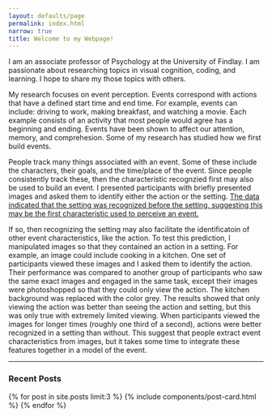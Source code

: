 ```yaml
---
layout: defaults/page
permalink: index.html
narrow: true
title: Welcome to my Webpage!
---
```


I am an associate professor of Psychology at the University of Findlay.  I am passionate about researching topics in visual cognition, coding, and learning.  I hope to share my those topics with others.    

My research focuses on event perception.  Events correspond with actions that have a defined start time and end time.  For example, events can include: driving to work, making breakfast, and watching a movie.  Each example consists of an activity that most people would agree has a beginning and ending.  Events have been shown to affect our attention, memory, and comprehesion.  Some of my research has studied how we first build events.  

People track many things associated with an event.  Some of these include the characters, their goals, and the time/place of the event.  Since people consistently track these, then the characteristic recognzied first may also be used to build an event.  I presented participants with briefly presented images and asked them to identify either the action or the setting.  [The data indicated that the setting was recognized before the setting, suggesting this may be the first characteristic used to perceive an event.](https://jov.arvojournals.org/article.aspx?articleid=2141724&resultClick=1)  

If so, then recognizing the setting may also facilitate the identificatoin of other event characteristics, like the action. To test this prediction, I manipulated images so that they contained an action in a setting.  For example, an image could include cooking in a kitchen.  One set of participants viewed these images and I asked them to identify the action. Their performance was compared to another group of participants who saw the same exact images and engaged in the same task, except their images were photoshopped so that they could only view the action.  The kitchen background was replaced with the color grey.  The results showed that only viewing the action was better than seeing the action and setting, but this was only true with extremely limited viewing.  When participants viewed the images for longer times (roughly one third of a second), actions were better recognized in a setting than without.  This suggest that people extract event characteristics from images, but it takes some time to integrate these features together in a model of the event.  

<hr />

### Recent Posts

{% for post in site.posts limit:3 %}
{% include components/post-card.html %}
{% endfor %}


